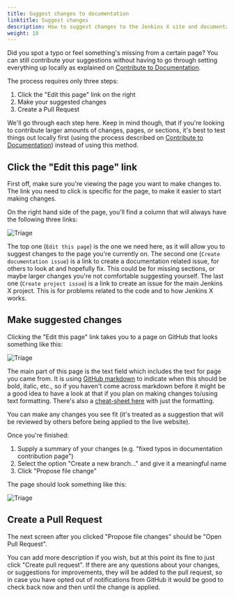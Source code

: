 ```yaml
---
title: Suggest changes to documentation
linktitle: Suggest changes
description: How to suggest changes to the Jenkins X site and documentation
weight: 10
---
```


Did you spot a typo or feel something's missing from a certain page? 
You can still contribute your suggestions without having to go through setting everything up locally as explained on [Contribute to Documentation](/docs/contributing/documentation//).

The process requires only three steps:

1. Click the "Edit this page" link on the right
1. Make your suggested changes
1. Create a Pull Request

We'll go through each step here. Keep in mind though, that if you're looking to contribute larger amounts of changes, pages, or sections, it's best to test things out locally first (using the process described on [Contribute to Documentation](/docs/contributing/documentation//)) instead of using this method.

## Click the "Edit this page" link

First off, make sure you're viewing the page you want to make changes to.
The link you need to click is specific for the page, to make it easier to start making changes.

On the right hand side of the page, you'll find a column that will always have the following three links:

![Triage](/images/contribute/page_links.png)

The top one (`Edit this page`) is the one we need here, as it will allow you to suggest changes to the page you're currently on.
The second one (`Create documentation issue`) is a link to create a documentation related issue, for others to look at and hopefully fix. This could be for missing sections, or maybe larger changes you're not comfortable suggesting yourself.
The last one (`Create project issue`) is a link to create an issue for the main Jenkins X project. This is for problems related to the code and to how Jenkins X works.

## Make suggested changes

Clicking the "Edit this page" link takes you to a page on GitHub that looks something like this:

![Triage](/images/contribute/edit_page.png)

The main part of this page is the text field which includes the text for page you came from. It is using [GitHub markdown](https://guides.github.com/features/mastering-markdown/) to indicate when this should be bold, italic, etc., so if you haven't come across markdown before it might be a good idea to have a look at that if you plan on making changes to/using text formatting.
There's also a [cheat-sheet here](https://github.com/adam-p/markdown-here/wiki/Markdown-Cheatsheet) with just the formatting.

You can make any changes you see fit (it's treated as a suggestion that will be reviewed by others before being applied to the live website).

Once you're finished:

1. Supply a summary of your changes (e.g. "fixed typos in documentation contribution page")
1. Select the option "Create a new branch..." and give it a meaningful name
1. Click "Propose file change"

The page should look something like this:

![Triage](/images/contribute/commit_changes.png)

## Create a Pull Request

The next screen after you clicked "Propose file changes" should be "Open Pull Request".

You can add more description if you wish, but at this point its fine to just click "Create pull request".
If there are any questions about your changes, or suggestions for improvements, they will be added to the pull request, so in case you have opted out of notifications from GitHub it would be good to check back now and then until the change is applied.
